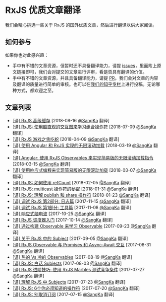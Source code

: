 # RxJS 优质文章翻译

我们会精心挑选一些关于 RxJS 的国外优质文章，然后进行翻译以供大家阅读。

## 如何参与

如果你也对此感兴趣：

  * 手中有不错的文章资源，但暂时还不具备翻译能力，请提 [issues](https://github.com/RxJS-CN/rxjs-articles-translation/issues/new)，里面附上原文链接即可，我们会对提交的文章进行评审，看是否具有翻译的价值。
  * 手中有不错的文章资源，并且具备翻译能力，请提 [PR](https://github.com/RxJS-CN/rxjs-articles-translation/pulls)，我们会对文章的内容及翻译的质量进行简单的审核。也可以在[我们的知乎专栏](https://zhuanlan.zhihu.com/learing-rxjs)上进行投稿。无论哪种方式，都欢迎之至。

## 文章列表
  
  * [[译] RxJS 高级缓存](./articles/ADVANCED-CACHING-WITH-RXJS.md) [2018-08-16 [@SangKa](https://github.com/SangKa) 翻译]
  * [[译] RxJS: 使用超直观的交互图来学习组合操作符](./articles/Learn-To-Combine-RxJS-Sequences-With-Super-Intuitive-Interactive-Diagrams.md) [2018-07-09 [@SangKa](https://github.com/SangKa) 翻译]
  * [[译] RxJS 游戏之贪吃蛇](./articles/TAMING-SNAKES-WITH-REACTIVE-STREAMS.md) [2018-04-09 [@SangKa](https://github.com/SangKa) 翻译]
  * [[译] 使用 Angular 和 RxJS 实现的无限滚动加载](./articles/Infinite-Scroll-In-Angular-An-RxJS.md) [2018-03-19 [@SangKa](https://github.com/SangKa) 翻译]
  * [[译] Angular: 使用 RxJS Observables 来实现简易版的无限滚动加载指令](./articles/Angular-Simple-Infinite-Scroller-Directive-With-RxJS-Observables.md) [2018-03-15 [@SangKa](https://github.com/SangKa) 翻译]
  * [[译] 使用响应式编程来实现简易版的无限滚动加载](./articles/Naive-Infinite-Scroll-In-Reactive-Programming-Using-RxJS-Observables.md) [2018-03-07 [@SangKa](https://github.com/SangKa) 翻译]
  * [[译] RxJS: 如何使用 refCount](./articles/How-To-Use-RefCount.md) [2018-02-05 [@SangKa](https://github.com/SangKa) 翻译]
  * [[译] RxJS: multicast 操作符的秘密](./articles/The-Secret-Of-Multicast.md) [2018-01-31 [@SangKa](https://github.com/SangKa) 翻译]
  * [[译] RxJS: 理解 publish 和 share 操作符](./articles/Understanding-The-Publish-And-Share-Operators.md) [2018-01-23 [@SangKa](https://github.com/SangKa) 翻译]
  * [[译] 调试 RxJS 第2部分: 日志篇](./articles/Debugging-RxJS-Part2-Logging.md) [2017-11-15 [@SangKa](https://github.com/SangKa) 翻译]
  * [[译] 调试 RxJS 第1部分: 工具篇](./articles/Debugging-RxJS-Part1-Tooling.md) [2017-11-08 [@SangKa](https://github.com/SangKa) 翻译]
  * [[译] 响应式脑电波](./articles/Reactive-Brain-Waves.md) [2017-10-25 [@SangKa](https://github.com/SangKa) 翻译]
  * [[译] RxJS 调度器入门](./articles/PRIMER-ON-RXJS-SCHEDULERS.md) [2017-10-14 [@SangKa](https://github.com/SangKa) 翻译]
  * [[译] 通过构建 Observable 来学习 Observable](./articles/Learning-Observable-By-Building-Observable.md) [2017-09-23 [@SangKa](https://github.com/SangKa) 翻译]
  * [[译] 关于 RxJS 中的 Subject](./articles/On-The-Subject-Of-Subjects.md) [2017-09-05 [@SangKa](https://github.com/SangKa) 翻译]
  * [[译] RxJS Observable 与 Promises 和 Async-Await 交互](./articles/RxJS-Observable-Interop-With-Promises-And-Async-Await.md) [2017-08-31 [@SangKa](https://github.com/SangKa) 翻译]
  * [[译] 热的 Vs 冷的 Observables](./articles/Hot-Vs-Cold-Observables.md) [2017-08-19 [@SangKa](https://github.com/SangKa) 翻译]
  * [[译] RxJS: 白话 Subjects](./articles/Subjects-For-Human-Beings.md) [2017-08-03 [@SangKa](https://github.com/SangKa) 翻译]
  * [[译] RxJS 进阶技巧: 使用 RxJS Marbles 测试竞争条件](./articles/Testing-Race-Conditions-Using-RxJS-Marbles.md) [2017-07-27 [@SangKa](https://github.com/SangKa) 翻译]
  * [[译] 理解 RxJS 中 Subjects](./articles/Understanding-Subjects-in-RxJS.md) [2017-07-23 [@SangKa](https://github.com/SangKa) 翻译]
  * [[译] RxJS: 6个你必须知道的操作符](./articles/Six-Operators-That-You-Must-Know.md) [2017-07-20 [@SangKa](https://github.com/SangKa) 翻译]
  * [[译] RxJS: 别取消订阅](./articles/Don't-Unsubscribe.md) [2017-07-15 [@SangKa](https://github.com/SangKa) 翻译]
